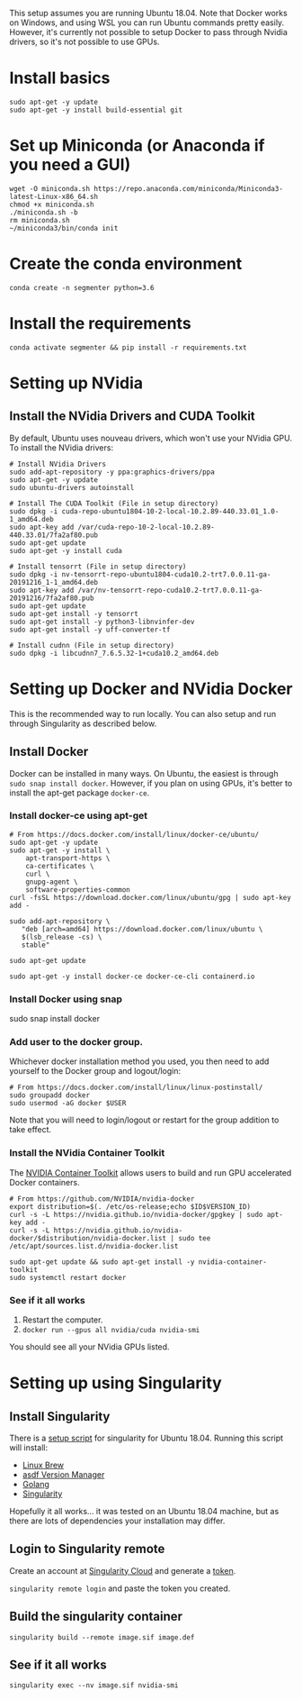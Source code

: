 This setup assumes you are running Ubuntu 18.04.  Note that Docker works on Windows, and using WSL you can run Ubuntu commands pretty easily.  However, it's currently not possible to setup Docker to pass through Nvidia drivers, so it's not possible to use GPUs.

# Install basics

```
sudo apt-get -y update
sudo apt-get -y install build-essential git
```

# Set up Miniconda (or Anaconda if you need a GUI)

```
wget -O miniconda.sh https://repo.anaconda.com/miniconda/Miniconda3-latest-Linux-x86_64.sh
chmod +x miniconda.sh
./miniconda.sh -b
rm miniconda.sh
~/miniconda3/bin/conda init
```

# Create the conda environment

`conda create -n segmenter python=3.6`

# Install the requirements

`conda activate segmenter && pip install -r requirements.txt`


# Setting up NVidia

## Install the NVidia Drivers and CUDA Toolkit

By default, Ubuntu uses nouveau drivers, which won't use your NVidia GPU.  To install the NVidia drivers:

```
# Install NVidia Drivers
sudo add-apt-repository -y ppa:graphics-drivers/ppa
sudo apt-get -y update
sudo ubuntu-drivers autoinstall

# Install The CUDA Toolkit (File in setup directory)
sudo dpkg -i cuda-repo-ubuntu1804-10-2-local-10.2.89-440.33.01_1.0-1_amd64.deb
sudo apt-key add /var/cuda-repo-10-2-local-10.2.89-440.33.01/7fa2af80.pub
sudo apt-get update
sudo apt-get -y install cuda

# Install tensorrt (File in setup directory)
sudo dpkg -i nv-tensorrt-repo-ubuntu1804-cuda10.2-trt7.0.0.11-ga-20191216_1-1_amd64.deb
sudo apt-key add /var/nv-tensorrt-repo-cuda10.2-trt7.0.0.11-ga-20191216/7fa2af80.pub
sudo apt-get update
sudo apt-get install -y tensorrt
sudo apt-get install -y python3-libnvinfer-dev
sudo apt-get install -y uff-converter-tf

# Install cudnn (File in setup directory)
sudo dpkg -i libcudnn7_7.6.5.32-1+cuda10.2_amd64.deb
```

# Setting up Docker and NVidia Docker

This is the recommended way to run locally.  You can also setup and run through Singularity as described below.

## Install Docker

Docker can be installed in many ways.  On Ubuntu, the easiest is through `sudo snap install docker`.  However, if you plan on using GPUs, it's better to install the apt-get package `docker-ce`.

### Install docker-ce using apt-get

```
# From https://docs.docker.com/install/linux/docker-ce/ubuntu/
sudo apt-get -y update
sudo apt-get -y install \
    apt-transport-https \
    ca-certificates \
    curl \
    gnupg-agent \
    software-properties-common
curl -fsSL https://download.docker.com/linux/ubuntu/gpg | sudo apt-key add -

sudo add-apt-repository \
   "deb [arch=amd64] https://download.docker.com/linux/ubuntu \
   $(lsb_release -cs) \
   stable"

sudo apt-get update

sudo apt-get -y install docker-ce docker-ce-cli containerd.io
```

### Install Docker using snap

sudo snap install docker

### Add user to the docker group.

Whichever docker installation method you used, you then need to add yourself to the Docker group and logout/login:

```
# From https://docs.docker.com/install/linux/linux-postinstall/
sudo groupadd docker
sudo usermod -aG docker $USER
```

Note that you will need to login/logout or restart for the group addition to take effect.

### Install the NVidia Container Toolkit

The [NVIDIA Container Toolkit](https://github.com/NVIDIA/nvidia-docker) allows users to build and run GPU accelerated Docker containers.

```
# From https://github.com/NVIDIA/nvidia-docker
export distribution=$(. /etc/os-release;echo $ID$VERSION_ID)
curl -s -L https://nvidia.github.io/nvidia-docker/gpgkey | sudo apt-key add -
curl -s -L https://nvidia.github.io/nvidia-docker/$distribution/nvidia-docker.list | sudo tee /etc/apt/sources.list.d/nvidia-docker.list

sudo apt-get update && sudo apt-get install -y nvidia-container-toolkit
sudo systemctl restart docker
```

### See if it all works

1. Restart the computer.
2. `docker run --gpus all nvidia/cuda nvidia-smi`

You should see all your NVidia GPUs listed.

# Setting up using Singularity

## Install Singularity

There is a [setup script](../setup/singularity.sh) for singularity for Ubuntu 18.04.  Running this script will install:

- [Linux Brew](https://docs.brew.sh/Homebrew-on-Linux)
- [asdf Version Manager](https://asdf-vm.com/)
- [Golang](https://golang.org/)
- [Singularity](https://sylabs.io/docs/)

Hopefully it all works... it was tested on an Ubuntu 18.04 machine, but as there are lots of dependencies your installation may differ.

## Login to Singularity remote

Create an account at [Singularity Cloud](https://cloud.sylabs.io/home) and generate a [token](https://cloud.sylabs.io/auth/tokens).

`singularity remote login` and paste the token you created.


## Build the singularity container

`singularity build --remote image.sif image.def`

## See if it all works

`singularity exec --nv image.sif nvidia-smi`